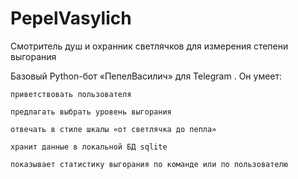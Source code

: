 # PepelVasylich
 Смотритель душ и охранник светлячков для измерения степени выгорания
 
Базовый Python-бот «ПепелВасилич» для Telegram . 
Он умеет:

    приветствовать пользователя

    предлагать выбрать уровень выгорания

    отвечать в стиле шкалы «от светлячка до пепла»

    хранит данные в локальной БД sqlite

    показывает статистику выгорания по команде или по пользователю
